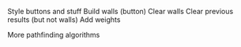 Style buttons and stuff
Build walls (button)
Clear walls
Clear previous results (but not walls)
Add weights

More pathfinding algorithms
